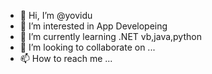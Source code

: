 - 👋 Hi, I’m @yovidu
- 👀 I’m interested in App Developeing
- 🌱 I’m currently learning .NET vb,java,python
- 💞️ I’m looking to collaborate on ...
- 📫 How to reach me ...

<!---
yovidu/yovidu is a ✨ special ✨ repository because its `README.md` (this file) appears on your GitHub profile.
You can click the Preview link to take a look at your changes.
--->

